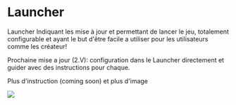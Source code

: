 # Launcher
Launcher Indiquant les mise à jour et permettant de lancer le jeu, totalement configurable et ayant le but d'être facile a utiliser pour les utilisateurs comme les créateur!

Prochaine mise a jour (2.V): configuration dans le Launcher directement et guider avec des instructions pour chaque.

Plus d'instruction (coming soon) et plus d'image

<img src="https://cdn.discordapp.com/attachments/831496204646219846/920099237600043038/unknown.png">
